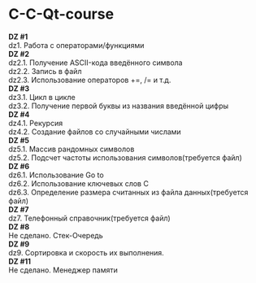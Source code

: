 # C-C-Qt-course
__DZ #1 <br />__
  dz1. Работа с операторами/функциями<br />
__DZ #2<br />__
  dz2.1. Получение ASCII-кода введённого символа<br />
  dz2.2. Запись в файл<br />
  dz2.3. Использование операторов +=, /= и т.д.<br />
__DZ #3<br />__
  dz3.1. Цикл в цикле<br />
  dz3.2. Получение первой буквы из названия введённой цифры<br />
__DZ #4<br />__
  dz4.1. Рекурсия<br />
  dz4.2. Создание файлов со случайными числами<br />
__DZ #5<br />__
  dz5.1. Массив рандомных символов<br />
  dz5.2. Подсчет частоты использования символов(требуется файл)<br />
__DZ #6<br />__
  dz6.1. Использование Go to<br />
  dz6.2. Использование ключевых слов С<br />
  dz6.3. Определение размера считанных из файла данных(требуется файл)<br />
__DZ #7<br />__
  dz7. Телефонный справочник(требуется файл)<br />
__DZ #8<br />__
  Не сделано. Стек-Очередь<br />
__DZ #9<br />__
  dz9. Сортировка и скорость их выполнения.<br />
 __DZ #11<br />__
 Не сделано. Менеджер памяти
